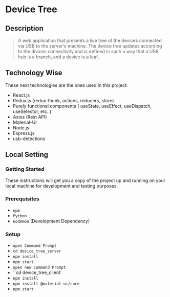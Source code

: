# Device Tree
## Description 
> A web application that presents a live tree of the devices connected via USB to the server's machine. 
The device tree updates according to the divices connectivity and is defined in such a way that a USB hub is a branch, and a device is a
leaf.

## Technology Wise
These next technologies are the ones used in this project:
* React.js
* Redux.js (redux-thunk, actions, reducers, store)
* Purely functional components ( useState, useEffect, useDispatch, useSelector, etc..)
* Axios (Rest API)
* Material-UI
* Node.js
* Express.js
* usb-detections

## Local Setting
### Getting Started
These instructions will get you a copy of the project up and running on your local machine for development and testing purposes.
### Prerequisites
* `npm`
* `Python`
* `nodemon` (Development Dependency)
### Setup
* `open Command Prompt`
* `cd device_tree_server`
* `npm install`
* `npm start`
* `open new Command Prompt`
* ``cd device_tree_client`
* `npm install`
* `npm install @material-ui/core`
* `npm start`


